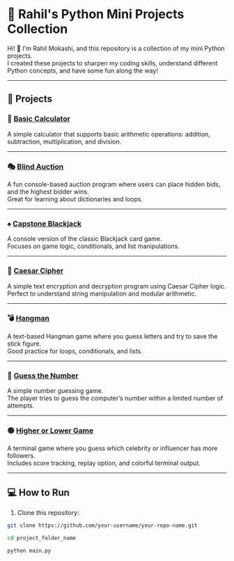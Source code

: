 # 🚀 Rahil's Python Mini Projects Collection

Hi! 👋 I'm Rahil Mokashi, and this repository is a collection of my mini Python projects.  
I created these projects to sharpen my coding skills, understand different Python concepts, and have some fun along the way!  

---

## 🌟 Projects

### 🔢 [Basic Calculator](./basic_calculator)
A simple calculator that supports basic arithmetic operations: addition, subtraction, multiplication, and division.

---

### 🎭 [Blind Auction](./blind_auction)
A fun console-based auction program where users can place hidden bids, and the highest bidder wins.  
Great for learning about dictionaries and loops.

---

### ♠️ [Capstone Blackjack](./capstone_blackjack)
A console version of the classic Blackjack card game.  
Focuses on game logic, conditionals, and list manipulations.

---

### 🔐 [Caesar Cipher](./ceasar%20cipher)
A simple text encryption and decryption program using Caesar Cipher logic.  
Perfect to understand string manipulation and modular arithmetic.

---

### 💣 [Hangman](./hangman)
A text-based Hangman game where you guess letters and try to save the stick figure.  
Good practice for loops, conditionals, and lists.

---

### 🎯 [Guess the Number](./guess_the_no)
A simple number guessing game.  
The player tries to guess the computer’s number within a limited number of attempts.

---

### 🟢 [Higher or Lower Game](./higher_lower_game)
A terminal game where you guess which celebrity or influencer has more followers.  
Includes score tracking, replay option, and colorful terminal output.

---

## 💻 How to Run

1. Clone this repository:

```bash
git clone https://github.com/your-username/your-repo-name.git

cd project_folder_name

python main.py

